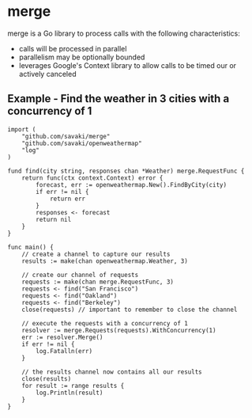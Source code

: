 merge
=====

merge is a Go library to process calls with the following characteristics:

* calls will be processed in parallel 
* parallelism may be optionally bounded
* leverages Google's Context library to allow calls to be timed our or actively canceled

## Example - Find the weather in 3 cities with a concurrency of 1

```
import (
	"github.com/savaki/merge"
	"github.com/savaki/openweathermap"
	"log"
)

fund find(city string, responses chan *Weather) merge.RequestFunc {
	return func(ctx context.Context) error {
		forecast, err := openweathermap.New().FindByCity(city)
		if err != nil {
			return err		}
		responses <- forecast
		return nil	}
}

func main() {
	// create a channel to capture our results
	results := make(chan openweathermap.Weather, 3)
	
	// create our channel of requests
	requests := make(chan merge.RequestFunc, 3)
	requests <- find("San Francisco")
	requests <- find("Oakland")
	requests <- find("Berkeley")
	close(requests) // important to remember to close the channel
	
	// execute the requests with a concurrency of 1
	resolver := merge.Requests(requests).WithConcurrency(1)
	err := resolver.Merge()
	if err != nil {
		log.Fatalln(err)	}
	
	// the results channel now contains all our results
	close(results)
	for result := range results {
		log.Println(result)	}
}
```



